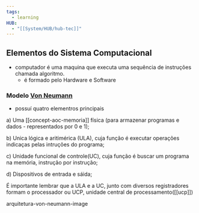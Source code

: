 ```yaml
---
tags:
  - learning
HUB:
  - "[[System/HUB/hub-tec]]"
---
```


## Elementos do Sistema Computacional 

- computador é uma maquina que executa uma sequência de instruções chamada algoritmo.
	- é formado pelo Hardware e Software


### Modelo [Von Neumann](https://pt.wikipedia.org/wiki/John_von_Neumann)
- possuí quatro elementros principais

a) Uma [[concept-aoc-memoria]] física (para armazenar programas e dados - representados por 0 e 1);

b) Unica lógica e aritimérica (ULA), cuja função é executar operações indicaças pelas intruções do programa;

c) Unidade funcional de controle(UC), cuja função é buscar um programa na memória, instrução por instrução;

d) Dispositivos de entrada e sáida;

É importante lembrar que a ULA e a UC, junto com diversos registradores formam  o processador ou UCP, unidade central de processamento([[ucp]])

arquitetura-von-neumann-image




